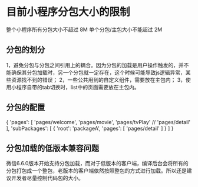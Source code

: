 # 目前小程序分包大小的限制
整个小程序所有分包大小不超过 8M
单个分包/主包大小不能超过 2M

## 分包的划分

1，避免分包与分包之间引用上的耦合。因为分包的加载是用户操作触发的，并不能确保其分包加载时，另一个分包就一定存在，这个时候可能导致js逻辑异常，某些资源找不到的错误；
2，一些公共用到的自定义组件，需要放在主包内；
3，使用小程序自带的tab切换时，list中的页面需要放在主包内。

## 分包的配置

{
	'pages': [
 		 'pages/welcome',
 		 'pages/movie',
  		 'pages/tvPlay'
  		 // 'pages/detail'
	],
	'subPackages': [
	  	{
	    	 'root': 'packageA',
	   		 'pages': [
	      		'pages/detail'
	    	]
	 	}
	]
}

## 分包加载的低版本兼容问题
微信6.6.0版本开始支持分包加载，而对于低版本的客户端，编译后台会将所有的分包打包成一个整包，老版本的客户端依然按照整包的方式进行加载。所以还是建议开发者尽量控制代码包的大小。